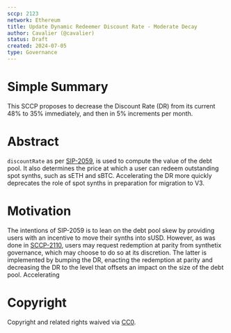 ```yaml
---
sccp: 2123
network: Ethereum
title: Update Dynamic Redeemer Discount Rate - Moderate Decay
author: Cavalier (@cavalier)
status: Draft
created: 2024-07-05
type: Governance
---
```


# Simple Summary

This SCCP proposes to decrease the Discount Rate (DR) from its current 48% to 35% immediately, and then in 5% increments per month.

# Abstract

`discountRate` as per [SIP-2059](https://sips.synthetix.io/sips/sip-2059/), is used to compute the value of the debt pool. It also determines the price at which a user can redeem outstanding spot synths, such as sETH and sBTC. Accelerating the DR more quickly deprecates the role of spot synths in preparation for migration to V3.

# Motivation

The intentions of SIP-2059 is to lean on the debt pool skew by providing users with an incentive to move their synths into sUSD. However, as was done in [SCCP-2110](https://sips.synthetix.io/sccp/sccp-2110/), users may request redemption at parity from synthetix governance, which may choose to do so at its discretion. The latter is implemented by bumping the DR, enacting the redemption at parity and decreasing the DR to the level that offsets an impact on the size of the debt pool. Accelerating 

# Copyright

Copyright and related rights waived via [CC0](https://creativecommons.org/publicdomain/zero/1.0/).

